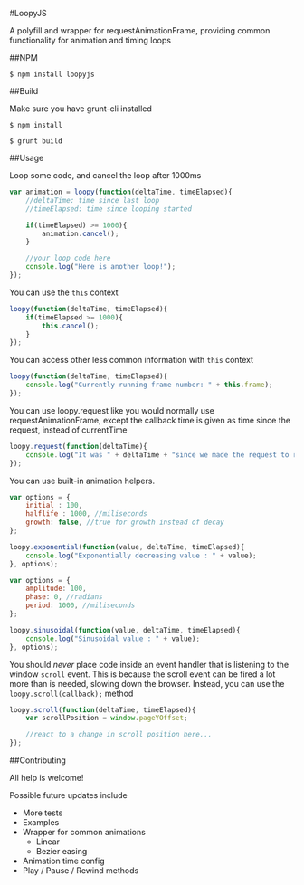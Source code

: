 #LoopyJS

A polyfill and wrapper for requestAnimationFrame, providing common functionality for animation and timing loops

##NPM

```
$ npm install loopyjs
```

##Build

Make sure you have grunt-cli installed

```
$ npm install

$ grunt build
```

##Usage

Loop some code, and cancel the loop after 1000ms

```js
var animation = loopy(function(deltaTime, timeElapsed){
	//deltaTime: time since last loop
	//timeElapsed: time since looping started

	if(timeElapsed) >= 1000){
		animation.cancel();
	}

	//your loop code here
	console.log("Here is another loop!");
});
```

You can use the `this` context

```js
loopy(function(deltaTime, timeElapsed){
	if(timeElapsed >= 1000){
		this.cancel();
	}
});
```

You can access other less common information with `this` context

```js
loopy(function(deltaTime, timeElapsed){
	console.log("Currently running frame number: " + this.frame);
});
```

You can use loopy.request like you would normally use requestAnimationFrame, except the callback time is given as time since the request, instead of currentTime

```js
loopy.request(function(deltaTime){
	console.log("It was " + deltaTime + "since we made the request to run this code");
});
```

You can use built-in animation helpers.

```js
var options = {
	initial : 100,
	halflife : 1000, //miliseconds
	growth: false, //true for growth instead of decay
};

loopy.exponential(function(value, deltaTime, timeElapsed){
	console.log("Exponentially decreasing value : " + value);
}, options);
```

```js
var options = {
	amplitude: 100,
	phase: 0, //radians
	period: 1000, //miliseconds
};

loopy.sinusoidal(function(value, deltaTime, timeElapsed){
	console.log("Sinusoidal value : " + value);
}, options);
```

You should *never* place code inside an event handler that is listening to the window ```scroll``` event.
This is because the scroll event can be fired a lot more than is needed, slowing down the browser. 
Instead, you can use the ```loopy.scroll(callback);``` method

```js
loopy.scroll(function(deltaTime, timeElapsed){
	var scrollPosition = window.pageYOffset;

	//react to a change in scroll position here...
});
```

##Contributing

All help is welcome!

Possible future updates include

* More tests
* Examples
* Wrapper for common animations
	* Linear
	* Bezier easing
* Animation time config
* Play / Pause / Rewind methods
